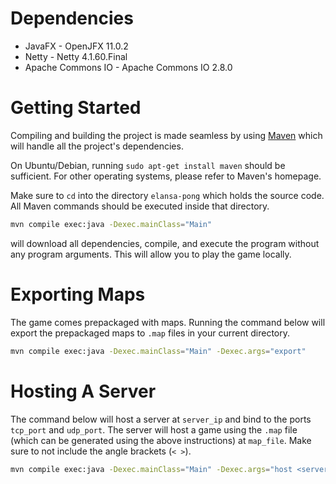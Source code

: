 # Dependencies
* JavaFX - OpenJFX 11.0.2
* Netty - Netty 4.1.60.Final
* Apache Commons IO - Apache Commons IO 2.8.0

# Getting Started
Compiling and building the project is made seamless by using [Maven](https://maven.apache.org/) which will handle all the project's dependencies. 

On Ubuntu/Debian, running `sudo apt-get install maven` should be sufficient. For other operating systems, please refer to Maven's homepage. 

Make sure to `cd` into the directory `elansa-pong` which holds the source code. All Maven commands should be executed inside that directory. 
```bash
mvn compile exec:java -Dexec.mainClass="Main"
```

will download all dependencies, compile, and execute the program without any program arguments. This will allow you to play the game locally.

# Exporting Maps
The game comes prepackaged with maps. Running the command below will export the prepackaged maps to `.map` files in your current directory.
```bash
mvn compile exec:java -Dexec.mainClass="Main" -Dexec.args="export"
```

# Hosting A Server
The command below will host a server at `server_ip` and bind to the ports `tcp_port` and `udp_port`. The server will host a game using the `.map` file (which can be generated using the above instructions) at `map_file`. Make sure to not include the angle brackets (`< >`).
```bash
mvn compile exec:java -Dexec.mainClass="Main" -Dexec.args="host <server_ip> <tcp_port> <udp_port> <map_file>"
```
